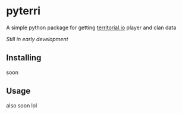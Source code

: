 # pyterri
A simple python package for getting [territorial.io](https://territorial.io) player and clan data

*Still in early development*

## Installing
soon

## Usage
also soon lol